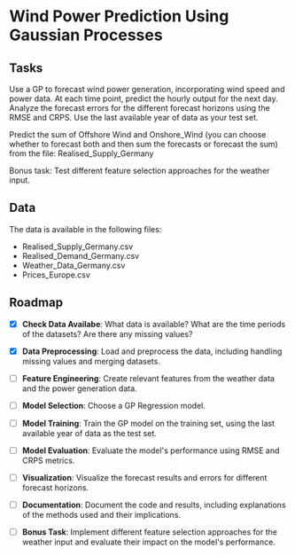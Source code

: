 # Wind Power Prediction Using Gaussian Processes

## Tasks

Use a GP to forecast wind power generation, incorporating wind speed and power data. At each time point, predict the hourly output for the next day. Analyze the forecast errors for the different forecast horizons using the RMSE and CRPS. Use the last available year of data as your test set.

Predict the sum of Offshore Wind and Onshore_Wind (you can choose whether to forecast both and then sum the forecasts or forecast the sum) from the file: Realised_Supply_Germany

Bonus task: Test different feature selection approaches for the weather input.

## Data

The data is available in the following files:

- Realised_Supply_Germany.csv
- Realised_Demand_Germany.csv
- Weather_Data_Germany.csv
- Prices_Europe.csv

## Roadmap

- [x] **Check Data Availabe**: What data is available? What are the time periods of the datasets? Are there any missing values?
- [x] **Data Preprocessing**: Load and preprocess the data, including handling missing values and merging datasets.
- [ ] **Feature Engineering**: Create relevant features from the weather data and the power generation data.
- [ ] **Model Selection**: Choose a GP Regression model.
- [ ] **Model Training**: Train the GP model on the training set, using the last available year of data as the test set.
- [ ] **Model Evaluation**: Evaluate the model's performance using RMSE and CRPS metrics.
- [ ] **Visualization**: Visualize the forecast results and errors for different forecast horizons.
- [ ] **Documentation**: Document the code and results, including explanations of the methods used and their implications.
- [ ] **Bonus Task**: Implement different feature selection approaches for the weather input and evaluate their impact on the model's performance.

